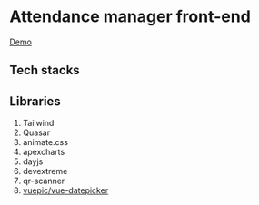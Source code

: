# Attendance manager front-end
[Demo](https://attendance-manger.netlify.app/)

## Tech stacks

## Libraries
1. Tailwind
2. Quasar
3. animate.css
4. apexcharts
5. dayjs
6. devextreme
7. qr-scanner
8. [vuepic/vue-datepicker](https://vue3datepicker.com/)
